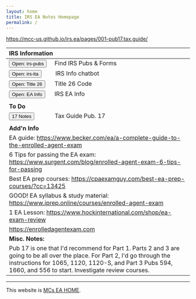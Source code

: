 ```yaml
---
layout: home
title: IRS EA Notes Homepage
permalink: /
---
```


<script>
function button1() { window.open("https://www.irs.gov/tax-professionals/enrolled-agents"); }
function button2() { window.open("https://www.irs.gov/forms-pubs"); }
function button3() { window.open("https://www.irs.gov/help/ita"); }
function button4() { window.open("https://www.govinfo.gov/content/pkg/USCODE-2021-title26/html/USCODE-2021-title26-subtitleA-chap1-subchapN.htm"); }
function button5() { window.open("/irs.ea/pages/001-pub17.tax.guide/"); }
</script>

https://mcc-us.github.io/irs.ea/pages/001-pub17.tax.guide/


| **IRS Information** |
|:-|
| <button onclick="button2()">Open: irs-pubs</button> &nbsp;&nbsp;&nbsp; Find IRS Pubs & Forms|
| <button onclick="button3()">Open: irs-ita</button> &nbsp;&nbsp;&nbsp;&nbsp;&nbsp;&nbsp;&nbsp;&nbsp;IRS Info chatbot|
| <button onclick="button4()">Open: Title 26</button> &nbsp;&nbsp;&nbsp;&nbsp;&nbsp;Title 26 Code |
| <button onclick="button4()">Open: EA Info</button> &nbsp;&nbsp;&nbsp;&nbsp;&nbsp;IRS EA Info |
||
|**To Do**|
| <button onclick="button5()">17 Notes</button> &nbsp;&nbsp;&nbsp;&nbsp;&nbsp;&nbsp;&nbsp;&nbsp;&nbsp;&nbsp;&nbsp;&nbsp;Tax Guide Pub. 17 |
||
| **Add'n Info** |
| EA guide: https://www.becker.com/ea/a-complete-guide-to-the-enrolled-agent-exam|
| 6 Tips for passing the EA exam: https://www.surgent.com/blog/enrolled-agent-exam-6-tips-for-passing|
| Best EA prep courses: https://cpaexamguy.com/best-ea-prep-courses/?cc=13425|
| GOOD! EA syllabus & study material: https://www.iprep.online/courses/enrolled-agent-exam|
| 1 EA Lesson: https://www.hockinternational.com/shop/ea-exam-review|
| https://enrolledagentexam.com|
| **Misc. Notes:** |
| Pub 17 is one that I'd recommend for Part 1. Parts 2 and 3 are going to be all over the place. For Part 2, I'd go through the instructions for 1065, 1120, 1120-S, and Part 3 Pubs 594, 1660, and 556 to start. Investigate review courses.|

---

This website is [MCs EA HOME](https://mcc-us.github.io/irs.ea/).
